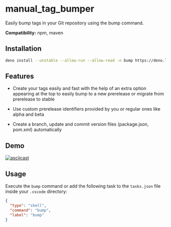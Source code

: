 # manual_tag_bumper

Easily bump tags in your Git repository using the bump command.

**Compatibility:** npm, maven

## Installation

```bash
deno install --unstable --allow-run --allow-read -n bump https://deno.land/x/manual_tag_bumper/main.ts
```

## Features

- Create your tags easily and fast with the help of an extra option appearing at
  the top to easily bump to a new prerelease or migrate from prerelease to
  stable

- Use custom prerelease identifiers provided by you or regular ones like alpha
  and beta

- Create a branch, update and commit version files (package.json, pom.xml)
  automatically

## Demo

[![asciicast](https://asciinema.org/a/ySPtT2lfEa08yrMP59nH9dYpl.svg)](https://asciinema.org/a/ySPtT2lfEa08yrMP59nH9dYpl)

## Usage

Execute the `bump` command or add the following task to the `tasks.json` file
inside your `.vscode` directory:

```json
{
  "type": "shell",
  "command": "bump",
  "label": "bump"
}
```
